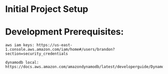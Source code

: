 # Initial Project Setup

# Development Prerequisites:
```buildoutcfg
aws iam keys: https://us-east-1.console.aws.amazon.com/iam/home#/users/brandon?section=security_credentials

dynamodb local: https://docs.aws.amazon.com/amazondynamodb/latest/developerguide/DynamoDBLocal.DownloadingAndRunning.html
```
